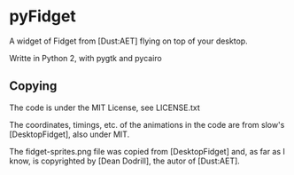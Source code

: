 # pyFidget

A widget of Fidget from [Dust:AET] flying on top of your desktop.

Writte in Python 2, with pygtk and pycairo

## Copying

The code is under the MIT License, see LICENSE.txt

The coordinates, timings, etc. of the animations in the code are from slow's
[DesktopFidget], also under MIT.

The fidget-sprites.png file was copied from [DesktopFidget] and, as far as I know,
is copyrighted by [Dean Dodrill], the autor of [Dust:AET].

